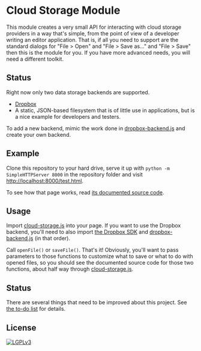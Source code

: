 
# Cloud Storage Module

This module creates a very small API for interacting with cloud storage
providers in a way that's simple, from the point of view of a developer
writing an editor application.  That is, if all you need to support are the
standard dialogs for "File > Open" and "File > Save as..." and "File > Save"
then this is the module for you.  If you have more advanced needs, you will
need a different toolkit.

## Status

Right now only two data storage backends are supported.

 * [Dropbox](http://dropbox.com)
 * A static, JSON-based filesystem that is of little use in applications,
   but is a nice example for developers and testers.

To add a new backend, mimic the work done in
[dropbox-backend.js](dropbox-backend.js) and create your own backend.

## Example

Clone this repository to your hard drive, serve it up with
`python -m SimpleHTTPServer 8000` in the repository folder and visit
[http://localhost:8000/test.html](http://localhost:8000/test.html).

To see how that page works, read [its documented source code](test.html).

## Usage

Import [cloud-storage.js](cloud-storage.js) into your page.  If you want to
use the Dropbox backend, you'll need to also import
[the Dropbox SDK](https://unpkg.com/dropbox/dist/Dropbox-sdk.min.js) and
[dropbox-backend.js](dropbox-backend.js) (in that order).

Call `openFile()` or `saveFile()`.  That's it!  Obviously, you'll want to
pass parameters to those functions to customize what to save or what to do
with opened files, so you should see the documented source code for those
two functions, about half way through [cloud-storage.js](cloud-storage.js).

## Status

There are several things that need to be improved about this project.
See [the to-do list](TODO.md) for details.

## License

[![LGPLv3](https://www.gnu.org/graphics/lgplv3-147x51.png)](https://www.gnu.org/licenses/lgpl-3.0.en.html)
